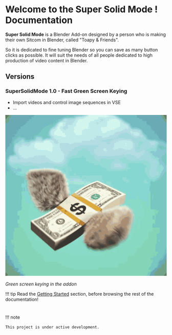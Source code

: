 



<!-- ![](img/logo.png) -->


# Welcome to the Super Solid Mode ! Documentation


**Super Solid Mode** is a Blender Add-on designed by a person who is making their own Sitcom in Blender, called "Toapy & Friends". 

So it is dedicated to fine tuning Blender so you can save as many button clicks as possible. It will suit the needs of all people dedicated to high production of video content in Blender.


## Versions

### SuperSolidMode 1.0 - Fast Green Screen Keying

* Import videos and control image sequences in VSE 
* ...

![tag](img/gif/money.gif)

*Green screen keying in the addon*

!!! tip
    Read the [Getting Started](index.md#index) section, before browsing the rest of the documentation!  

# 


!!! note

    This project is under active development.

